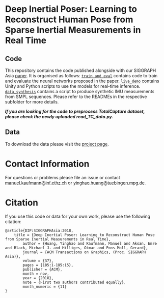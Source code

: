 # Deep Inertial Poser: Learning to Reconstruct Human Pose from Sparse Inertial Measurements in Real Time
## Code
This repository contains the code published alongside with our SIGGRAPH Asia [paper](http://dip.is.tuebingen.mpg.de/assets/dip.pdf). It is organised as follows: [`train_and_eval`](train_and_eval) contains code to train and evaluate the neural networks proposed in the paper. [`live_demo`](live_demo) contains Unity and Python scripts to use the models for real-time inference. [`data_synthesis`](data_synthesis) contains a script to produce synthetic IMU measurements from SMPL sequences. Please refer to the READMEs in the respective subfolder for more details.

***If you are looking for the code to preprocess TotalCapture dataset, please check the newly uploaded read_TC_data.py.***

## Data
To download the data please visit the [project page](http://dip.is.tuebingen.mpg.de).

# Contact Information
For questions or problems please file an issue or contact [manuel.kaufmann@inf.ethz.ch](mailto:manuel.kaufmann@inf.ethz.ch) or [yinghao.huang@tuebingen.mpg.de](mailto:yinghao.huang@tuebingen.mpg.de).

# Citation
If you use this code or data for your own work, please use the following citation:

```commandline
@article{DIP:SIGGRAPHAsia:2018,
	title = {Deep Inertial Poser: Learning to Reconstruct Human Pose from Sparse Inertial Measurements in Real Time},
    	author = {Huang, Yinghao and Kaufmann, Manuel and Aksan, Emre and Black, Michael J. and Hilliges, Otmar and Pons-Moll, Gerard},
    	journal = {ACM Transactions on Graphics, (Proc. SIGGRAPH Asia)},
    	volume = {37},
    	pages = {185:1-185:15},
    	publisher = {ACM},
    	month = nov,
    	year = {2018},
    	note = {First two authors contributed equally},
    	month_numeric = {11}
}
```

